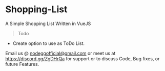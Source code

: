 # Shopping-List
A Simple Shopping List Written in VueJS


> Todo

- Create option to use as ToDo List.

Email us @ nodeggofficial@gmail.com
or meet us at https://discord.gg/ZgDHrQa
for support or to discuss Code, Bug fixes, or future Features.